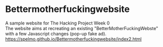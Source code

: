# Bettermotherfuckingwebsite
A sample website for The Hacking Project Week 0
<br>
The website aims at recreating an existing "BetterMotherFuckingWebste" with a few Javascript changes (pop-up fake ad).
<br>
https://spelmo.github.io/Bettermotherfuckingwebsite/index2.html

    
